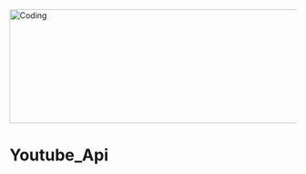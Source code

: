 <img align="top" height = 200 alt="Coding" width="900" src="https://media.giphy.com/media/13Nc3xlO1kGg3S/giphy.gif">

# Youtube_Api
